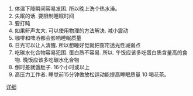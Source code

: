 1. 体温下降瞬间容易发困. 所以晚上洗个热水澡。
2. 失眠的话. 要限制睡眠时间
3. 要打盹
4. 如果鼾声太大. 可以使用物理的方法解决. 减小震动
5. 咖啡和啤酒都会影响睡眠质量
6. 日光可以让人清醒. 所以想睡好觉就把窗帘透光性减弱点
7. 吃碳水化合物容易犯困. 蛋白质不容易. 所以. 午饭应该多吃蛋白质含量高的食物. 晚饭应该多吃碳水化合物
8. 倒时差就饿肚子. 16个小时或以上
9. 高压力工作者. 睡觉前15分钟做放松运动能提高睡眠质量
10 喝花茶。

[详细](http://baike.baidu.com/view/8994042.htm?fr=aladdin#2_9)